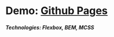 # Demo: [Github Pages](https://mr-sychevskyi.github.io/markup-project-agency/src/index.html)

##### Technologies: Flexbox, BEM, MCSS

